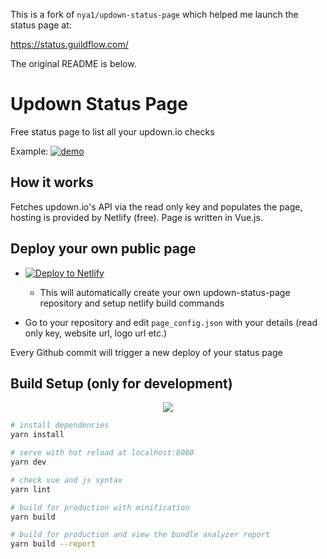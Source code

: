 This is a fork of `nya1/updown-status-page` which helped me launch the status page at:

https://status.guildflow.com/

The original README is below.

# Updown Status Page

Free status page to list all your updown.io checks

Example:
[![demo](screenshot_demo.png)](https://status.1link.io/)

## How it works

Fetches updown.io's API via the read only key and populates the page, hosting is provided by Netlify (free).
Page is written in Vue.js.

## Deploy your own public page

 * [![Deploy to Netlify](https://www.netlify.com/img/deploy/button.svg)](https://app.netlify.com/start/deploy?repository=https://github.com/nya1/updown-status-page)
 
   * This will automatically create your own updown-status-page repository and setup netlify build commands

 * Go to your repository and edit `page_config.json` with your details (read only key, website url, logo url etc.)

Every Github commit will trigger a new deploy of your status page


## Build Setup (only for development)

<p align="center">
  <img src="https://github.com/nya1/updown-status-page/workflows/Syntax%20checker%20and%20build/badge.svg">
</p>

``` bash
# install dependencies
yarn install

# serve with hot reload at localhost:8080
yarn dev

# check vue and js syntax
yarn lint

# build for production with minification
yarn build

# build for production and view the bundle analyzer report
yarn build --report
```
